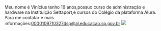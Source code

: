 Meu nome é Vinícius tenho 16 anos,possuo curso de administração e hardware na Instituição Settaport,e cursos do Colégio da plataforma Alura.
Para me contatar e mais informações:00001097103274sp@al.educacao.sp.gov.br
![](https://c.tenor.com/K4ruSdBYWLkAAAAd/tenor.gif)
